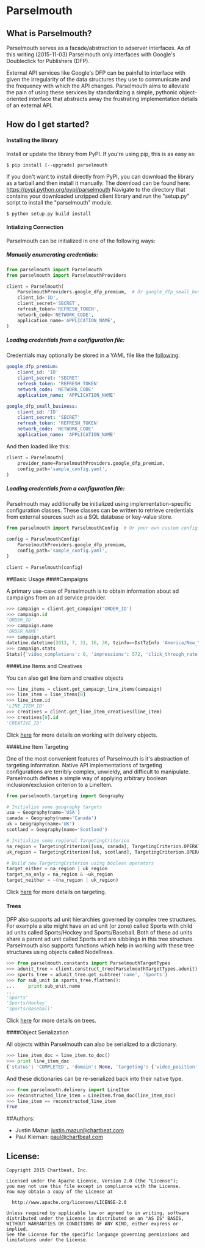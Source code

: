 # Parselmouth


## What is Parselmouth?

Parselmouth serves as a facade/abstraction to adserver interfaces.
As of this writing (2015-11-03) Parselmouth only interfaces with Google's
Doubleclick for Publishers (DFP).

External API services like Google's DFP can be painful to interface with given
the irregularity of the data structures they use to communicate and the
frequency with which the API changes. Parselmouth aims to alleviate the pain of
using these services by standardizing a simple, pythonic object-oriented
interface that abstracts away the frustrating implementation details of an
external API.


## How do I get started?
#### Installing the library
Install or update the library from PyPI. If you're using pip, this is as easy
as:

`$ pip install [--upgrade] parselmouth`

If you don't want to install directly from PyPI, you can download the library
as a tarball and then install it manually. The download can be found here:
https://pypi.python.org/pypi/parselmouth
Navigate to the directory that contains your downloaded unzipped client
library and run the "setup.py" script to install the "parselmouth"
module.

`$ python setup.py build install`

#### Intializing Connection

Parselmouth can be initialized in one of the following ways:

##### Manually enumerating credentials:
```python
from parselmouth import Parselmouth
from parselmouth import ParselmouthProviders

client = Parselmouth(
    ParselmouthProviders.google_dfp_premium,  # Or google_dfp_small_business
    client_id='ID',
    client_secret='SECRET',
    refresh_token='REFRESH_TOKEN',
    network_code='NETWORK_CODE',
    application_name='APPLICATION_NAME',
)
```

##### Loading credentials from a configuration file:

Credentials may optionally be stored in a YAML file like the
[following](sample_config.yaml):
```yaml
google_dfp_premium:
    client_id: 'ID'
    client_secret: 'SECRET'
    refresh_token: 'REFRESH_TOKEN'
    network_code: 'NETWORK_CODE'
    application_name: 'APPLICATION_NAME'

google_dfp_small_business:
    client_id: 'ID'
    client_secret: 'SECRET'
    refresh_token: 'REFRESH_TOKEN'
    network_code: 'NETWORK_CODE'
    application_name: 'APPLICATION_NAME'
```

And then loaded like this:
```python
client = Parselmouth(
    provider_name=ParselmouthProviders.google_dfp_premium,
    config_path='sample_config.yaml',
)
```

##### Loading credentials from a configuration file:

Parselmouth may additionally be initialized using implementation-specific
configuration classes. These classes can be written to retrieve credentials from
external sources such as a SQL database or key-value store.

```python
from parselmouth import ParselmouthConfig  # Or your own custom config object

config = ParselmouthConfig(
    ParselmouthProviders.google_dfp_premium,
    config_path='sample_config.yaml',
)

client = Parselmouth(config)
```

##Basic Usage
####Campaigns

A primary use-case of Parselmouth is to obtain information
about ad campaigns from an ad service provider.

```python
>>> campaign = client.get_campaign('ORDER_ID')
>>> campaign.id
'ORDER_ID'
>>> campaign.name
'ORDER_NAME'
>>> campaign.start
datetime.datetime(2013, 7, 31, 16, 30, tzinfo=<DstTzInfo 'America/New_York' LMT-1 day, 19:04:00 STD>)
>>> campaign.stats
Stats({'video_completions': 0, 'impressions': 572, 'click_through_rate': 0, 'clicks': 0, 'video_starts': 0})
```

####Line Items and Creatives

You can also get line item and creative objects
```python
>>> line_items = client.get_campaign_line_items(campaign)
>>> line_item = line_items[0]
>>> line_item.id
'LINE_ITEM_ID'
>>> creatives = client.get_line_item_creatives(line_item)
>>> creatives[0].id
'CREATIVE_ID'
```

Click [here](docs/delivery.md) for more details on working with delivery objects.

####Line Item Targeting

One of the most convenient features of Parselmouth is it's abstraction of
targeting information. Native API implementations of targeting configurations
are terribly complex, unwieldy, and difficult to manipulate. Parselmouth defines
a simple way of applying arbitrary boolean inclusion/exclusion criterion to a
LineItem.

```python
from parselmouth.targeting import Geography

# Initialize some geography targets
usa = Geography(name='USA')
canada = Geography(name='Canada')
uk = Geography(name='UK')
scotland = Geography(name='Scotland')

# Initialize some regional TargetingCriterion
na_region = TargetingCriterion([usa, canada], TargetingCriterion.OPERATOR.OR)
uk_region = TargetingCriterion([uk, scotland], TargetingCriterion.OPERATOR.OR)

# Build new TargetingCriterion using boolean operators
target_either = na_region | uk_region
target_na_only = na_region & ~uk_region
target_neither = ~(na_region | uk_region)
```

Click [here](docs/targeting.md) for more details on targeting.

#### Trees

DFP also supports ad unit hierarchies governed by complex tree
structures.  For example a site might have an ad unit (or zone)
called Sports with child ad units called Sports/Hockey and
Sports/Baseball.  Both of these ad units share a parent ad unit
called Sports and are sibblings in this tree structure.
Parselmouth also supports functions which help in working with
these tree structures using objects called NodeTrees.

```python
>>> from parselmouth.constants import ParselmouthTargetTypes
>>> adunit_tree = client.construct_tree(ParselmouthTargetTypes.adunit)
>>> sports_tree = adunit_tree.get_subtree('name', 'Sports')
>>> for sub_unit in sports_tree.flatten():
...     print sub_unit.name
...
'Sports'
'Sports/Hockey'
'Sports/Baseball'
```

Click [here](docs/trees.md) for more details on trees.

####Object Serialization

All objects within Parselmouth can also be serialized to a dictionary.

```python
>>> line_item_doc = line_item.to_doc()
>>> print line_item_doc
{'status': 'COMPLETED', 'domain': None, 'targeting': {'video_position': None, 'day_part': None, 'custom': None, u'_metadata': {u'cls': 'TargetingData'}, 'inventory': {u'_metadata': {u'cls': 'TargetingCriterion'}, 'OR': [{'adunits': None, 'external_name': None, 'name': None, u'_metadata': {u'cls': 'Placement'}, 'parent_id': None, 'external_id': None, 'id': '1904883'}]}, 'video_content': None, 'user_domain': None, 'technology': None, 'geography': None}, 'name': 'Flight 1', 'cost_per_unit': {'budget_currency_code': 'USD', 'budget_micro_amount': 0.0, u'_metadata': {u'cls': 'Cost'}}, 'type': 'standard', 'campaign_id': '134419323', 'last_modified_by': 'Goog_DFPUI', 'value_cost_per_unit': {'budget_currency_code': 'USD', 'budget_micro_amount': 0.0, u'_metadata': {u'cls': 'Cost'}}, 'delivery': {'stats': {'video_completions': 0, u'_metadata': {u'cls': 'Stats'}, 'click_through_rate': 0, 'video_starts': 0, 'impressions': 572, 'clicks': 0}, 'pace': 5.72e-06, 'expected_delivery_percent': 100.0, u'_metadata': {u'cls': 'DeliveryMeta'}, 'delivery_rate_type': 'FRONTLOADED', 'actual_delivery_percent': 0.000572}, 'start': datetime.datetime(2013, 7, 31, 16, 30, tzinfo=<DstTzInfo 'America/New_York' LMT-1 day, 19:04:00 STD>), 'campaign_name': 'Test', 'cost_type': 'CPM', 'creative_placeholder': [{u'expectedCreativeCount': '1', u'creativeSizeType': 'PIXEL', u'size': {u'width': '300', u'isAspectRatio': False, u'height': '600'}}, {u'expectedCreativeCount': '1', u'creativeSizeType': 'PIXEL', u'size': {u'width': '728', u'isAspectRatio': False, u'height': '90'}}, {u'expectedCreativeCount': '1', u'creativeSizeType': 'PIXEL', u'size': {u'width': '300', u'isAspectRatio': False, u'height': '250'}}], u'_metadata': {u'cls': 'LineItem'}, 'last_modified': datetime.datetime(2013, 11, 20, 13, 34, 52, tzinfo=<DstTzInfo 'PST8PDT' PST-1 day, 16:00:00 STD>), 'budget': {'budget_currency_code': 'USD', 'budget_micro_amount': 0.0, u'_metadata': {u'cls': 'Cost'}}, 'primary_goal': {'unit_type': 'IMPRESSIONS', 'units': 100000000, 'goal_type': 'LIFETIME', u'_metadata': {u'cls': 'Goal'}}, 'end': datetime.datetime(2013, 9, 1, 23, 59, tzinfo=<DstTzInfo 'America/New_York' LMT-1 day, 19:04:00 STD>), 'target_platform': 'WEB', 'id': '74067003'}
```

And these dictionaries can be re-serialized back into their native type.

```python
>>> from parselmouth.delivery import LineItem
>>> reconstructed_line_item = LineItem.from_doc(line_item_doc)
>>> line_item == reconstructed_line_item
True
```

##Authors:
  * Justin Mazur: justin.mazur@chartbeat.com
  * Paul Kiernan: paul@chartbeat.com


## License: 

```
Copyright 2015 Chartbeat, Inc.

Licensed under the Apache License, Version 2.0 (the "License");
you may not use this file except in compliance with the License.
You may obtain a copy of the License at

  http://www.apache.org/licenses/LICENSE-2.0

Unless required by applicable law or agreed to in writing, software
distributed under the License is distributed on an "AS IS" BASIS,
WITHOUT WARRANTIES OR CONDITIONS OF ANY KIND, either express or implied.
See the License for the specific language governing permissions and
limitations under the License.
```
